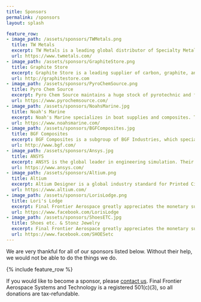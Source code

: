 ```yaml
---
title: Sponsors
permalink: /sponsors
layout: splash

feature_row:
- image_path: /assets/sponsors/TWMetals.png
  title: TW Metals
  excerpt: TW Metals is a leading global distributor of Specialty Metals! TW stocks and processes Tube, Bar, Extrusions, Sheet/Plate in Stainless, Aluminum, Nickel, Titanium & Carbon alloys.
  url: https://www.twmetals.com/
- image_path: /assets/sponsors/GraphiteStore.png
  title: Graphite Store
  excerpt: Graphite Store is a leading supplier of carbon, graphite, and ceramic products. They also product high temperature coatings, ceramics, and composites. 
  url: http://graphitestore.com
- image_path: /assets/sponsors/PyroChemSource.png
  title: Pyro Chem Source
  excerpt: Pyro Chem Source maintains a huge stock of pyrotechnic and firework chemicals. Based in Minnesota, they sponsor FFAero's motor development program. 
  url: https://www.pyrochemsource.com/
- image_path: /assets/sponsors/NoahsMarine.jpg
  title: Noah's Marine
  excerpt: Noah's Marine specializes in boat supplies and composites. They carry products such as epoxy resin, hardener, and other watercraft specific items such as canoe kits. 
  url: https://www.noahsmarine.com/
- image_path: /assets/sponsors/BGFComposites.jpg
  title: BGF Composites
  excerpt: BGF Composites is a subgroup of BGF Industries, which specializes in fiber materials, ranging from bulk fiberglass, to fiber optic cables, to insulation. 
  url: http://www.bgf.com/
- image_path: /assets/sponsors/Ansys.jpg
  title: ANSYS
  excerpt: ANSYS is the global leader in engineering simulation. Their products include semiconductor simulation, structural simulation, and Computational Fluid Dynamics simulation.
  url: https://www.ansys.com/
- image_path: /assets/sponsors/Altium.png
  title: Altium
  excerpt: Altium Designer is a global industry standard for Printed Circuit Design Computer Aided Design software complete with signal analysis and 3D modeling capabilites.
  url: https://www.altium.com/
- image_path: /assets/sponsors/LorisLodge.png
  title: Lori's Lodge
  excerpt: Final Frontier Aerospace greatly appreciates the monetary support from Lori's Lodge, located in Glen Elder, KS.
  url: https://www.facebook.com/LorisLodge
- image_path: /assets/sponsors/ShoesETC.jpg
  title: Shoes etc. & Stonz Jewelry
  excerpt: Final Frontier Aerospace greatly appreciates the monetary support from Shoes etc. & Stonz Jewelry, located in Downs, KS.
  url: https://www.facebook.com/SHOESetc
---
```


We are very thankful for all of our sponsors listed below.
Without their help, we would not be able to do the things we do.

{% include feature_row %}

If you would like to become a sponsor, please [contact us](mailto:ffaero@ffaero.com).
Final Frontier Aerospace Systems and Technology is a registered 501(c)(3), so all donations are tax-refundable.

